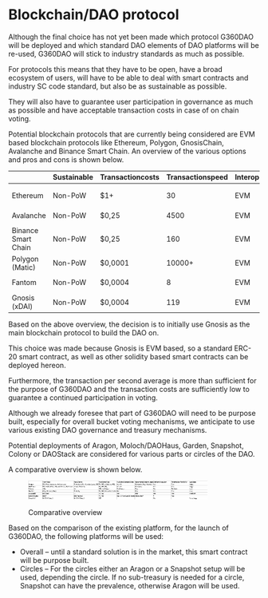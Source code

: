 # Blockchain/DAO protocol

Although the final choice has not yet been made which protocol G360DAO will be deployed and which standard DAO elements of DAO platforms will be re-used, G360DAO will stick to industry standards as much as possible.

For protocols this means that they have to be open, have a broad ecosystem of users, will have to be able to deal with smart contracts and industry SC code standard, but also be as sustainable as possible.&#x20;

They will also have to guarantee user participation in governance as much as possible and have acceptable transaction costs in case of on chain voting.&#x20;

Potential blockchain protocols that are currently being considered are EVM based blockchain protocols like Ethereum, Polygon, GnosisChain, Avalanche and Binance Smart Chain. An overview of the various options and pros and cons is shown below.



|                     | Sustainable | Transactioncosts | Transactionspeed | Interoperability | Continuity      | Decentralization |
| ------------------- | ----------- | ---------------- | ---------------- | ---------------- | --------------- | ---------------- |
|                     |             |                  |                  |                  |                 |                  |
| Ethereum            | Non-PoW     | $1+              | 30               | EVM              | Large Dev Base  | High             |
| Avalanche           | Non-PoW     | $0,25            | 4500             | EVM              | Large Dev Base  | Medium           |
| Binance Smart Chain | Non-PoW     | $0,25            | 160              | EVM              | Medium Dev Base | Medium?          |
| Polygon (Matic)     | Non-PoW     | $0,0001          | 10000+           | EVM              | Medium Dev Base | Medium           |
| Fantom              | Non-PoW     | $0,0004          | 8                | EVM              | Medium Dev Base | Medium           |
| Gnosis (xDAI)       | Non-PoW     | $0,0004          | 119              | EVM              | Large Dev Base  | Medium           |

Based on the above overview, the decision is to initially use Gnosis as the main blockchain protocol to build the DAO on. &#x20;

This choice was made because Gnosis is EVM based, so a standard ERC-20 smart contract, as well as other solidity based smart contracts can be deployed hereon.&#x20;

Furthermore, the transaction per second average is more than sufficient for the purpose of G360DAO and the transaction costs are sufficiently low to guarantee a continued participation in voting.

Although we already foresee that part of G360DAO will need to be purpose built, especially for overall bucket voting mechanisms, we anticipate to use various existing DAO governance and treasury mechanisms.&#x20;

Potential deployments of Aragon, Moloch/DAOHaus, Garden, Snapshot, Colony or DAOStack are considered for various parts or circles of the DAO.

A comparative overview is shown below.

<figure><img src="../.gitbook/assets/Comparative overview.png" alt="Comparative overview"><figcaption><p>Comparative overview</p></figcaption></figure>

Based on the comparison of the existing platform, for the launch of G360DAO, the following platforms will be used:

* Overall – until a standard solution is in the market, this smart contract will be purpose built.
* Circles – For the circles either an Aragon or a Snapshot setup will be used, depending the circle. If no sub-treasury is needed for a circle, Snapshot can have the prevalence, otherwise Aragon will be used.
